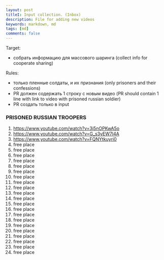 ```yaml
---
layout: post
titleI: Input collection. (Inbox)
description: File for adding new videos
keywords: markdown, md
tags: [md]
comments: false
---
```

Target:
- собрать информацию для массового шаринга (collect info for cooperate sharing)

Rules:
- только пленные солдаты, и их признания (only prisoners and their confessions)
- PR должен содержать 1 строку с новым видео (PR should contain 1 line with link to video with prisoned russian soldier)
- PR создать только в input

### PRISONED RUSSIAN TROOPERS
1. https://www.youtube.com/watch?v=3j5nOPKwA5o
2. https://www.youtube.com/watch?v=G_s3yEW7l4A
3. https://www.youtube.com/watch?v=FQNYtkuyri0
5. free place
6. free place
7. free place
8. free place
9. free place
10. free place
11. free place
12. free place
13. free place
14. free place
15. free place
16. free place
17. free place
18. free place
19. free place
20. free place
21. free place
22. free place
23. free place
24. free place
25. free place

